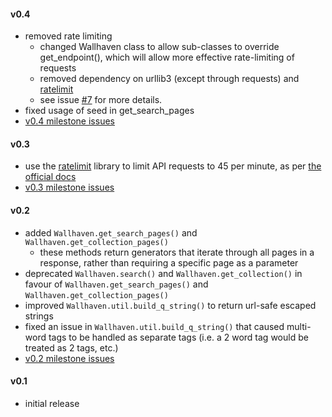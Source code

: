 #### v0.4
- removed rate limiting
    - changed Wallhaven class to allow sub-classes to override get_endpoint(), which will allow more effective rate-limiting of requests
    - removed dependency on urllib3 (except through requests) and [ratelimit](https://pypi.org/project/ratelimit/)
    - see issue [#7](https://github.com/jtait/pywallhaven/issues/7) for more details.
- fixed usage of seed in get_search_pages
- [v0.4 milestone issues](https://github.com/jtait/pywallhaven/milestone/4?closed=1)

#### v0.3
- use the [ratelimit](https://pypi.org/project/ratelimit/) library to limit API requests to 45 per minute, as per [the official docs](https://wallhaven.cc/help/api#limits)
- [v0.3 milestone issues](https://github.com/jtait/pywallhaven/milestone/2?closed=1)

#### v0.2
- added `Wallhaven.get_search_pages()` and `Wallhaven.get_collection_pages()`
    - these methods return generators that iterate through all pages in a response, rather than requiring a specific page as a parameter
- deprecated `Wallhaven.search()` and `Wallhaven.get_collection()` in favour of `Wallhaven.get_search_pages()` and `Wallhaven.get_collection_pages()`
- improved `Wallhaven.util.build_q_string()` to return url-safe escaped strings
- fixed an issue in `Wallhaven.util.build_q_string()` that caused multi-word tags to be handled as separate tags (i.e. a 2 word tag would be treated as 2 tags, etc.)
- [v0.2 milestone issues](https://github.com/jtait/pywallhaven/milestone/1?closed=1)

#### v0.1
- initial release
